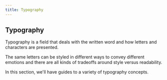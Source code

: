 ```yaml
---
title: Typography
---
```

## Typography

Typography is a field that deals with the written word and how letters and characters are presented.

The same letters can be styled in different ways to convey different emotions and there are all kinds of tradeoffs around style versus readability.

In this section, we'll have guides to a variety of typography concepts.
